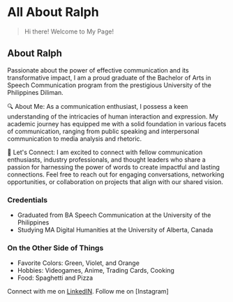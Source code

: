 # **All About Ralph**
> Hi there! Welcome to My Page!

## About Ralph
Passionate about the power of effective communication and its transformative impact, I am a proud graduate of the Bachelor of Arts in Speech Communication program from the prestigious University of the Philippines Diliman.

🔍 About Me:
As a communication enthusiast, I possess a keen understanding of the intricacies of human interaction and expression. My academic journey has equipped me with a solid foundation in various facets of communication, ranging from public speaking and interpersonal communication to media analysis and rhetoric.

📧 Let's Connect:
I am excited to connect with fellow communication enthusiasts, industry professionals, and thought leaders who share a passion for harnessing the power of words to create impactful and lasting connections. Feel free to reach out for engaging conversations, networking opportunities, or collaboration on projects that align with our shared vision.

### Credentials
* Graduated from BA Speech Communication at the University of the Philippines
* Studying MA Digital Humanities at the University of Alberta, Canada

### On the Other Side of Things
* Favorite Colors: Green, Violet, and Orange
* Hobbies: Videogames, Anime, Trading Cards, Cooking
* Food: Spaghetti and Pizza

Connect with me on [LinkedIN](https://www.linkedin.com/in/ralph-padilla36/).
Follow me on [Instagram]
